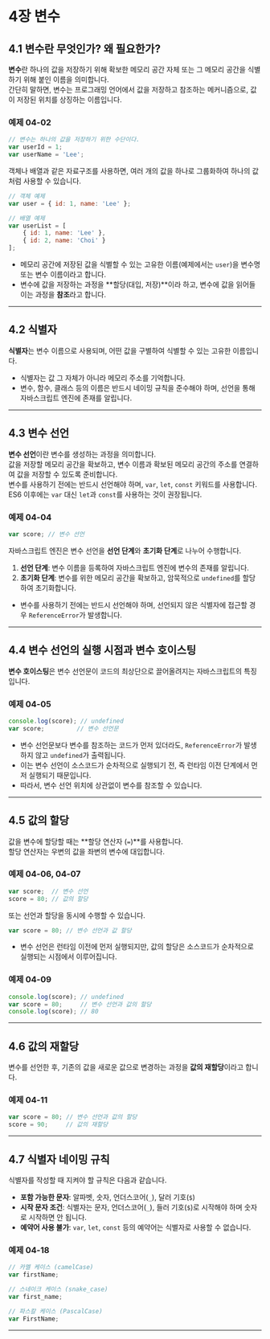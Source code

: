 # 4장 변수

## 4.1 변수란 무엇인가? 왜 필요한가?

**변수**란 하나의 값을 저장하기 위해 확보한 메모리 공간 자체 또는 그 메모리 공간을 식별하기 위해 붙인 이름을 의미합니다.  
간단히 말하면, 변수는 프로그래밍 언어에서 값을 저장하고 참조하는 메커니즘으로, 값이 저장된 위치를 상징하는 이름입니다.

### 예제 04-02

```js
// 변수는 하나의 값을 저장하기 위한 수단이다.
var userId = 1;
var userName = 'Lee';
```

객체나 배열과 같은 자료구조를 사용하면, 여러 개의 값을 하나로 그룹화하여 하나의 값처럼 사용할 수 있습니다.

```js
// 객체 예제
var user = { id: 1, name: 'Lee' };

// 배열 예제
var userList = [
    { id: 1, name: 'Lee' },
    { id: 2, name: 'Choi' }
];
```

- 메모리 공간에 저장된 값을 식별할 수 있는 고유한 이름(예제에서는 `user`)을 변수명 또는 변수 이름이라고 합니다.
- 변수에 값을 저장하는 과정을 **할당(대입, 저장)**이라 하고, 변수에 값을 읽어들이는 과정을 **참조**라고 합니다.

---

## 4.2 식별자

**식별자**는 변수 이름으로 사용되며, 어떤 값을 구별하여 식별할 수 있는 고유한 이름입니다.

- 식별자는 값 그 자체가 아니라 메모리 주소를 기억합니다.
- 변수, 함수, 클래스 등의 이름은 반드시 네이밍 규칙을 준수해야 하며, 선언을 통해 자바스크립트 엔진에 존재를 알립니다.

---

## 4.3 변수 선언

**변수 선언**이란 변수를 생성하는 과정을 의미합니다.  
값을 저장할 메모리 공간을 확보하고, 변수 이름과 확보된 메모리 공간의 주소를 연결하여 값을 저장할 수 있도록 준비합니다.  
변수를 사용하기 전에는 반드시 선언해야 하며, `var`, `let`, `const` 키워드를 사용합니다.  
ES6 이후에는 `var` 대신 `let`과 `const`를 사용하는 것이 권장됩니다.

### 예제 04-04

```js
var score; // 변수 선언
```

자바스크립트 엔진은 변수 선언을 **선언 단계**와 **초기화 단계**로 나누어 수행합니다.

1. **선언 단계**: 변수 이름을 등록하여 자바스크립트 엔진에 변수의 존재를 알립니다.
2. **초기화 단계**: 변수를 위한 메모리 공간을 확보하고, 암묵적으로 `undefined`를 할당하여 초기화합니다.

- 변수를 사용하기 전에는 반드시 선언해야 하며, 선언되지 않은 식별자에 접근할 경우 `ReferenceError`가 발생합니다.

---

## 4.4 변수 선언의 실행 시점과 변수 호이스팅

**변수 호이스팅**은 변수 선언문이 코드의 최상단으로 끌어올려지는 자바스크립트의 특징입니다.

### 예제 04-05

```js
console.log(score); // undefined
var score;         // 변수 선언문
```

- 변수 선언문보다 변수를 참조하는 코드가 먼저 있더라도, `ReferenceError`가 발생하지 않고 `undefined`가 출력됩니다.
- 이는 변수 선언이 소스코드가 순차적으로 실행되기 전, 즉 런타임 이전 단계에서 먼저 실행되기 때문입니다.
- 따라서, 변수 선언 위치에 상관없이 변수를 참조할 수 있습니다.

---

## 4.5 값의 할당

값을 변수에 할당할 때는 **할당 연산자 (`=`)**를 사용합니다.  
할당 연산자는 우변의 값을 좌변의 변수에 대입합니다.

### 예제 04-06, 04-07

```js
var score;  // 변수 선언
score = 80; // 값의 할당
```

또는 선언과 할당을 동시에 수행할 수 있습니다.

```js
var score = 80; // 변수 선언과 값 할당
```

- 변수 선언은 런타임 이전에 먼저 실행되지만, 값의 할당은 소스코드가 순차적으로 실행되는 시점에서 이루어집니다.

### 예제 04-09

```js
console.log(score); // undefined
var score = 80;     // 변수 선언과 값의 할당
console.log(score); // 80
```

---

## 4.6 값의 재할당

변수를 선언한 후, 기존의 값을 새로운 값으로 변경하는 과정을 **값의 재할당**이라고 합니다.

### 예제 04-11

```js
var score = 80; // 변수 선언과 값의 할당
score = 90;     // 값의 재할당
```

---

## 4.7 식별자 네이밍 규칙

식별자를 작성할 때 지켜야 할 규칙은 다음과 같습니다.

- **포함 가능한 문자**: 알파벳, 숫자, 언더스코어(`_`), 달러 기호(`$`)
- **시작 문자 조건**: 식별자는 문자, 언더스코어(`_`), 들러 기호(`$`)로 시작해야 하며 숫자로 시작하면 안 됩니다.
- **예약어 사용 불가**: `var`, `let`, `const` 등의 예약어는 식별자로 사용할 수 없습니다.

### 예제 04-18

```js
// 카멜 케이스 (camelCase)
var firstName;

// 스네이크 케이스 (snake_case)
var first_name;

// 파스칼 케이스 (PascalCase)
var FirstName;
```

---